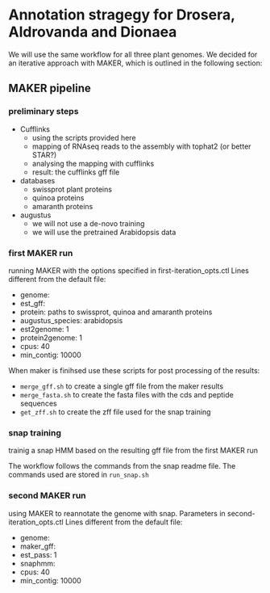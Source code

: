 # Annotation stragegy for Drosera, Aldrovanda and Dionaea

We will use the same workflow for all three plant genomes. We decided for an
iterative approach with MAKER, which is outlined in the following section:

## MAKER pipeline

### preliminary steps

- Cufflinks
  + using the scripts provided here
  + mapping of RNAseq reads to the assembly with tophat2 (or better STAR?)
  + analysing the mapping with cufflinks
  + result: the cufflinks gff file
- databases
  + swissprot plant proteins
  + quinoa proteins
  + amaranth proteins
- augustus
  + we will not use a de-novo training
  + we will use the pretrained Arabidopsis data


### first MAKER run

running MAKER with the options specified in first-iteration_opts.ctl
Lines different from the default file:

- genome: <add path to genome assembly>
- est_gff: <add path to cufflinks output>
- protein: paths to swissprot, quinoa and amaranth proteins
- augustus_species: arabidopsis
- est2genome: 1
- protein2genome: 1
- cpus: 40
- min_contig: 10000

When maker is finihsed use these scripts for post processing of the results:

- `merge_gff.sh` to create a single gff file from the maker results
- `merge_fasta.sh` to create the fasta files with the cds and peptide sequences
- `get_zff.sh` to create the zff file used for the snap training

### snap training

trainig a snap HMM based on the resulting gff file from the first MAKER run

The workflow follows the commands from the snap readme file. The commands used
are stored in `run_snap.sh`


### second MAKER run

using MAKER to reannotate the genome with snap. Parameters in second-iteration_opts.ctl
Lines different from the default file:

- genome: <add path to genome assembly>
- maker_gff: <add path to previous results>
- est_pass: 1
- snaphmm: <add path to snap HMM>
- cpus: 40
- min_contig: 10000